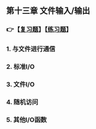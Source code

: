 ## 第十三章 文件输入/输出

### 👉【[复习题]()】【[练习题]()】

### 1. 与文件进行通信


### 2. 标准I/O


### 3. 文件I/O

### 4. 随机访问


### 5. 其他I/O函数


